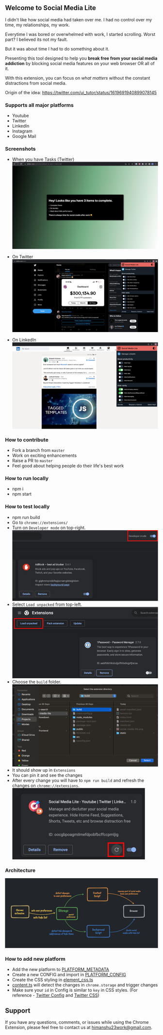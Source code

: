 ## Welcome to Social Media Lite

I didn't like how social media had taken over me. I had no control over my time, my relationships, my work.

Everytime I was bored or overwhelmed with work, I started scrolling. Worst part? I believed its not my fault.

But it was about time I had to do something about it.

Presenting this tool designed to help you **break free from your social media addiction** by blocking social media features on your web browser OR all of it.

With this extension, you can focus on *what matters* without the constant distractions from social media.

Origin of the idea: https://twitter.com/ui_tutor/status/1619691940899078145

### Supports all major platforms
- Youtube
- Twitter
- LinkedIn
- Instagram
- Google Mail

### Screenshots

- When you have Tasks (Twitter)
![Blocks social media](/screenshots/block-social-media.png)

- On Twitter
![On Twitter](/screenshots/use-on-twitter.png)

- On LinkedIn
![On LinkedIn](/screenshots/use-on-linkedin.png)


### How to contribute
- Fork a branch from `master`
- Work on exciting enhancements
- Raise a PR to `master` 
- Feel good about helping people do their life's best work

### How to run locally
- npm i
- npm start

### How to test locally
- npm run build
- Go to `chrome://extensions/`
- Turn on `Developer mode` on top-right.
![Developer mode](/screenshots/developer-mode.png)
- Select `Load unpacked` from top-left.
![Load unpacked](/screenshots/load-unpacked.png)
- Choose the `build` folder.
![Upload build](/screenshots/load-build.png)
- It should show up in `Extensions` 
- You can pin it and see the changes
- After every change you will have to `npm run build` and refresh the changes on `chrome://extensions`.
![Refresh extension](/screenshots/refresh-extension.png)

### Architecture
<img src="/screenshots/architecture.png" alt="Architecture">

### How to add new platform
- Add the new platform to [PLATFORM_METADATA](src/platform/index.ts)
- Create a new CONFIG and import in [PLATFORM_CONFIG](src/platform/manage-config/index.ts)
- Create the CSS styling in [element_css.ts](src/chrome/element_css.ts)
- [content.ts](src/chrome/content.ts) will detect the changes in `chrome.storage` and trigger changes
- Make sure your `id` in Config is similar to `key` in CSS styles. (For reference - [Twitter Config](src/platform/manage-config/twitter-config.ts) and [Twitter CSS](src/chrome/element_css.ts))

## Support

If you have any questions, comments, or issues while using the Chrome Extension, please feel free to contact us at [himanshu23work@gmail.com](mailto:himanshu23work@gmail.com).
